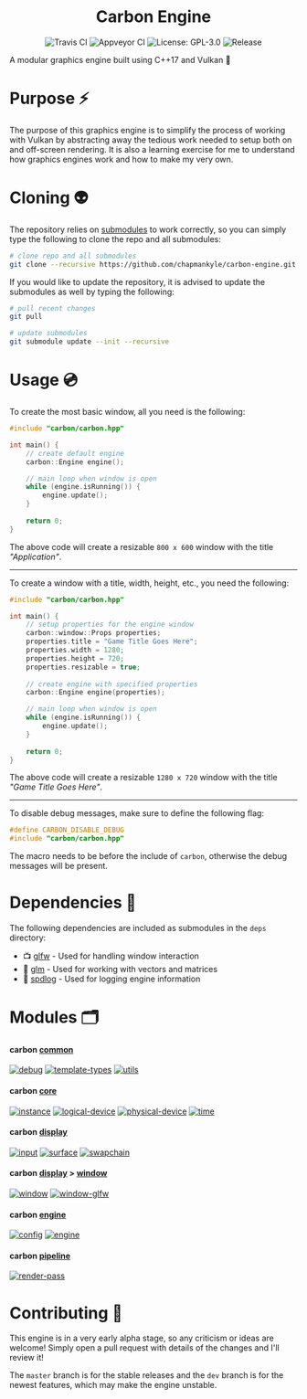 <h1 align="center">Carbon Engine</h1>

<p align="center">
  <img src="https://travis-ci.com/chapmankyle/carbon-engine.svg?branch=master" alt="Travis CI"></img>
  <img src="https://ci.appveyor.com/api/projects/status/ja6b1h34y79t2hqk/branch/master?svg=true" alt="Appveyor CI"></img>
  <img src="https://img.shields.io/github/license/chapmankyle/carbon-engine.svg?" alt="License: GPL-3.0"></img>
  <img src="https://img.shields.io/github/v/release/chapmankyle/carbon-engine.svg?" alt="Release"></img>
</p>

A modular graphics engine built using C++17 and Vulkan :rocket:

# Purpose :zap:

The purpose of this graphics engine is to simplify the process of working with Vulkan by abstracting away the 
tedious work needed to setup both on and off-screen rendering. It is also a learning exercise for me to understand 
how graphics engines work and how to make my very own.

# Cloning :alien:

The repository relies on [submodules](https://git-scm.com/book/en/v2/Git-Tools-Submodules) to work correctly, so 
you can simply type the following to clone the repo and all submodules:
```bash
# clone repo and all submodules
git clone --recursive https://github.com/chapmankyle/carbon-engine.git
```

If you would like to update the repository, it is advised to update the submodules as well by typing
the following:
```bash
# pull recent changes
git pull

# update submodules
git submodule update --init --recursive
```

# Usage :cd:

To create the most basic window, all you need is the following:
```c++
#include "carbon/carbon.hpp"

int main() {
    // create default engine
    carbon::Engine engine();

    // main loop when window is open
    while (engine.isRunning()) {
        engine.update();
    }
    
    return 0;
}
```
The above code will create a resizable `800 x 600` window with the title *"Application"*.

---

To create a window with a title, width, height, etc., you need the following:
```c++
#include "carbon/carbon.hpp"

int main() {
    // setup properties for the engine window
    carbon::window::Props properties;
    properties.title = "Game Title Goes Here";
    properties.width = 1280;
    properties.height = 720;
    properties.resizable = true;
    
    // create engine with specified properties
    carbon::Engine engine(properties);

    // main loop when window is open
    while (engine.isRunning()) {
        engine.update();
    }
    
    return 0;
}
```
The above code will create a resizable `1280 x 720` window with the title *"Game Title Goes Here"*.

---

To disable debug messages, make sure to define the following flag:
```c++
#define CARBON_DISABLE_DEBUG
#include "carbon/carbon.hpp"
```
The macro needs to be before the include of `carbon`, otherwise the debug messages will be present.

# Dependencies :gift:

The following dependencies are included as submodules in the `deps` directory:
- :tv: [glfw](https://www.glfw.org/) - Used for handling window interaction
- :triangular_ruler: [glm](https://glm.g-truc.net/0.9.9/index.html) - Used for working with vectors and matrices
- :page_facing_up: [spdlog](https://github.com/gabime/spdlog) - Used for logging engine information

# Modules :card_index_dividers:

#### carbon [common](https://github.com/chapmankyle/carbon-engine/tree/master/carbon/common)

[![debug](https://img.shields.io/badge/carbon-debug-brightgreen.svg)](https://github.com/chapmankyle/carbon-engine/blob/master/carbon/common/debug.hpp)
[![template-types](https://img.shields.io/badge/carbon-template_types-brightgreen.svg)](https://github.com/chapmankyle/carbon-engine/blob/master/carbon/common/template_types.hpp)
[![utils](https://img.shields.io/badge/carbon-utils-brightgreen.svg)](https://github.com/chapmankyle/carbon-engine/blob/master/carbon/common/utils.hpp)

#### carbon [core](https://github.com/chapmankyle/carbon-engine/tree/master/carbon/core)

[![instance](https://img.shields.io/badge/carbon-instance-orange.svg)](https://github.com/chapmankyle/carbon-engine/blob/master/carbon/core/instance.hpp)
[![logical-device](https://img.shields.io/badge/carbon-logical_device-orange.svg)](https://github.com/chapmankyle/carbon-engine/blob/master/carbon/core/logical_device.hpp)
[![physical-device](https://img.shields.io/badge/carbon-physical_device-orange.svg)](https://github.com/chapmankyle/carbon-engine/blob/master/carbon/core/physical_device.hpp)
[![time](https://img.shields.io/badge/carbon-time-orange.svg)](https://github.com/chapmankyle/carbon-engine/blob/master/carbon/core/time.hpp)

#### carbon [display](https://github.com/chapmankyle/carbon-engine/tree/master/carbon/display)

[![input](https://img.shields.io/badge/carbon-input-blue.svg)](https://github.com/chapmankyle/carbon-engine/blob/master/carbon/display/input.hpp)
[![surface](https://img.shields.io/badge/carbon-surface-blue.svg)](https://github.com/chapmankyle/carbon-engine/blob/master/carbon/display/surface.hpp)
[![swapchain](https://img.shields.io/badge/carbon-swapchain-blue.svg)](https://github.com/chapmankyle/carbon-engine/blob/master/carbon/display/swapchain.hpp)

#### carbon [display](https://github.com/chapmankyle/carbon-engine/tree/master/carbon/display) > [window](https://github.com/chapmankyle/carbon-engine/tree/master/carbon/display/window)

[![window](https://img.shields.io/badge/carbon-window-blue.svg)](https://github.com/chapmankyle/carbon-engine/blob/master/carbon/display/window/window.hpp)
[![window-glfw](https://img.shields.io/badge/carbon-window_glfw-blue.svg)](https://github.com/chapmankyle/carbon-engine/blob/master/carbon/display/window/window_glfw.hpp)

#### carbon [engine](https://github.com/chapmankyle/carbon-engine/tree/master/carbon/engine)

[![config](https://img.shields.io/badge/carbon-config-yellow.svg)](https://github.com/chapmankyle/carbon-engine/blob/master/carbon/engine/config.hpp)
[![engine](https://img.shields.io/badge/carbon-engine-yellow.svg)](https://github.com/chapmankyle/carbon-engine/blob/master/carbon/engine/engine.hpp)

#### carbon [pipeline](https://github.com/chapmankyle/carbon-engine/tree/master/carbon/pipeline)

[![render-pass](https://img.shields.io/badge/carbon-render_pass-red.svg)](https://github.com/chapmankyle/carbon-engine/blob/master/carbon/pipeline/render_pass.hpp)

# Contributing :tada:
This engine is in a very early alpha stage, so any criticism or ideas are welcome! Simply open a pull request
with details of the changes and I'll review it!

The `master` branch is for the stable releases and the `dev` branch is for the newest features, which may 
make the engine unstable.
